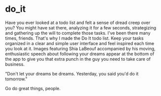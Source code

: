 # do_it

Have you ever looked at a todo list and felt a sense of dread creep over you?
You might have sat there, analyzing it for a few seconds, strategizing and gathering up the will to complete those tasks.
I've been there many times, friends.
That's why I made the Do It todo list. Keep your tasks organized in a clear and simple user interface and feel inspired each time you look at it.
Images featuring Shia LaBeouf accompanied by his moving, enthusiastic speech about following your dreams appear at the bottom of the app to give you that extra punch in the guy you need to take care of business.

"Don't let your dreams be dreams. Yesterday, you said you'd do it tomorrow."

Go do great things, people.
